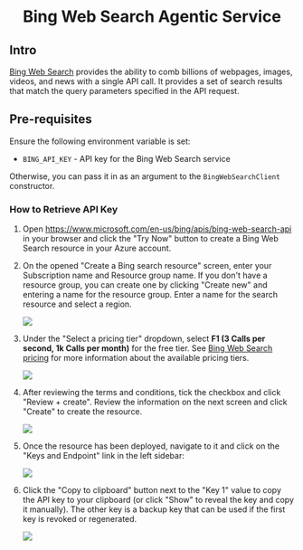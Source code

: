 <h1 align="center">Bing Web Search Agentic Service</h1>

## Intro

[Bing Web Search][bing-web-search] provides the ability to comb billions of webpages, images, videos, and news with a single API call. It provides a set of search results that match the query parameters specified in the API request.
  
## Pre-requisites

Ensure the following environment variable is set:

- `BING_API_KEY` - API key for the Bing Web Search service

Otherwise, you can pass it in as an argument to the `BingWebSearchClient` constructor.

### How to Retrieve API Key

1. Open https://www.microsoft.com/en-us/bing/apis/bing-web-search-api in your browser and click the "Try Now" button to create a Bing Web Search resource in your Azure account.

2. On the opened "Create a Bing search resource" screen, enter your Subscription name and Resource group name. If you don't have a resource group, you can create one by clicking "Create new" and entering a name for the resource group. Enter a name for the search resource and select a region.

   ![](https://ajeuwbhvhr.cloudimg.io/colony-recorder.s3.amazonaws.com/files/2023-06-14/fb65476e-3619-41df-bea2-44a438f9772e/ascreenshot.jpeg?tl_px=290,424&br_px=1410,1054&force_format=png&width=560&wat_scale=50&wat=1&wat_opacity=0.7&wat_gravity=northwest&wat_url=https://colony-recorder.s3.us-west-1.amazonaws.com/images/watermarks/FB923C_standard.png&wat_pad=262,139)

4. Under the "Select a pricing tier" dropdown, select __F1 (3 Calls per second, 1k Calls per month)__ for the free tier. See [Bing Web Search pricing][bing-web-search-pricing] for more information about the available pricing tiers.

   ![](https://ajeuwbhvhr.cloudimg.io/colony-recorder.s3.amazonaws.com/files/2023-06-14/5fa212c2-574e-4800-b245-96b121a4f47c/ascreenshot.jpeg?tl_px=655,576&br_px=1775,1206&force_format=png&width=560&wat_scale=50&wat=1&wat_opacity=0.7&wat_gravity=northwest&wat_url=https://colony-recorder.s3.us-west-1.amazonaws.com/images/watermarks/FB923C_standard.png&wat_pad=262,139)

4. After reviewing the terms and conditions, tick the checkbox and click "Review + create". Review the information on the next screen and click "Create" to create the resource.

   ![](https://ajeuwbhvhr.cloudimg.io/colony-recorder.s3.amazonaws.com/files/2023-06-14/c52f825b-f591-4ab7-8a91-3490f6bde4c4/ascreenshot.jpeg?tl_px=0,750&br_px=1120,1380&force_format=png&width=560&wat_scale=50&wat=1&wat_opacity=0.7&wat_gravity=northwest&wat_url=https://colony-recorder.s3.us-west-1.amazonaws.com/images/watermarks/FB923C_standard.png&wat_pad=249,276)

2. Once the resource has been deployed, navigate to it and click on the "Keys and Endpoint" link in the left sidebar:

   ![](https://ajeuwbhvhr.cloudimg.io/colony-recorder.s3.amazonaws.com/files/2023-06-14/b37dbdd2-553e-4736-b341-3e540d492eb2/user_cropped_screenshot.jpeg?tl_px=0,318&br_px=1120,948&force_format=png&width=560&wat_scale=50&wat=1&wat_opacity=0.7&wat_gravity=northwest&wat_url=https://colony-recorder.s3.us-west-1.amazonaws.com/images/watermarks/FB923C_standard.png&wat_pad=228,139)

3. Click the "Copy to clipboard" button next to the "Key 1" value to copy the API key to your clipboard (or click "Show" to reveal the key and copy it manually). The other key is a backup key that can be used if the first key is revoked or regenerated.

   ![](https://ajeuwbhvhr.cloudimg.io/colony-recorder.s3.amazonaws.com/files/2023-06-14/993cb2f5-b632-46d4-b81a-43860575794a/user_cropped_screenshot.jpeg?tl_px=792,125&br_px=1912,755&force_format=png&width=560&wat_scale=50&wat=1&wat_opacity=0.7&wat_gravity=northwest&wat_url=https://colony-recorder.s3.us-west-1.amazonaws.com/images/watermarks/FB923C_standard.png&wat_pad=521,139)

[bing-web-search]: https://azure.microsoft.com/en-us/services/cognitive-services/bing-web-search-api

[bing-web-search-pricing]: https://azure.microsoft.com/en-us/pricing/details/cognitive-services/search-api/web/
